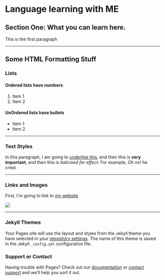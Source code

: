 <h1>Language learning with ME</h1>
<h2>Section One: What you can learn here.</h2>
<p>This is the first paragraph</p>

<hr>

<h2>Some HTML Formatting Stuff</h2>
<h3>Lists</h3>
<h4>Ordered lists have numbers</h4>
<ol>
  <li>Item 1</li>
  <li>Item 2</li>
</ol>

<h4>UnOrdered lists have bullets</h4>
<ul>
  <li>Item 1</li>
  <li>Item 2</li>
</ul>

<hr>

<h3>Text Styles</h3>
<p>In this paragraph, I am going to <u>underline this</u>, and then this is <strong>very important</strong>, and then this is <em>italicised for effect</em>. For example, <em>Oh no!</em> he cried.</p>

<hr>

<h3>Links and Images</h3>
<p>First, I'm going to link to <a href="http://calivegas.tumblr.com/">my website</a></p>
  
<img src="https://cdn.pixabay.com/photo/2015/12/08/00/32/london-1081820_960_720.jpg" />
  


<hr>





### Jekyll Themes

Your Pages site will use the layout and styles from the Jekyll theme you have selected in your [repository settings](https://github.com/stephaniemoulds/11102017/settings). The name of this theme is saved in the Jekyll `_config.yml` configuration file.

### Support or Contact

Having trouble with Pages? Check out our [documentation](https://help.github.com/categories/github-pages-basics/) or [contact support](https://github.com/contact) and we’ll help you sort it out.
